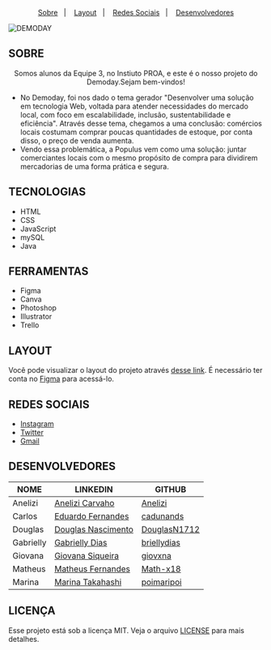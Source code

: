 <p align="center">
  <a href="#SOBRE">Sobre</a>&nbsp;&nbsp;&nbsp;|&nbsp;&nbsp;&nbsp;
  <a href="#LAYOUT">Layout</a>&nbsp;&nbsp;&nbsp;|&nbsp;&nbsp;&nbsp;
  <a href="#REDES-SOCIAIS">Redes Sociais</a>&nbsp;&nbsp;&nbsp;|&nbsp;&nbsp;&nbsp;
  <a href="#DESENVOLVEDORES">Desenvolvedores</a>
</p>

![DEMODAY](https://user-images.githubusercontent.com/95506525/144679189-73aa999f-c2b4-48ec-b892-a79a92532a31.png)

## SOBRE
<center>Somos alunos da Equipe 3, no Instiuto PROA, e este é o nosso projeto do Demoday.Sejam bem-vindos!</center>


- No Demoday, foi nos dado o tema gerador "Desenvolver uma solução em tecnologia Web, voltada para atender necessidades do mercado local, com foco em escalabilidade, inclusão, sustentabilidade e eficiência". Através desse tema, chegamos a uma conclusão: comércios locais costumam comprar poucas quantidades de estoque, por conta disso, o preço de venda aumenta. 
- Vendo essa problemática, a Populus vem como uma solução: juntar comerciantes locais com o mesmo propósito de compra para dividirem mercadorias de uma forma prática e segura.

## TECNOLOGIAS 

- HTML
- CSS
- JavaScript
- mySQL
- Java

## FERRAMENTAS

- Figma
- Canva
- Photoshop 
- Illustrator 
- Trello 

## LAYOUT

Você pode visualizar o layout do projeto através [desse link](). É necessário ter conta no [Figma](https://figma.com) para acessá-lo.

## REDES SOCIAIS

- [Instagram](www.instagram.com/populusnine)
- [Twitter](www.twitter.com/populusnine)
- [Gmail](mailto:popninedemoday@gmail.com)

## DESENVOLVEDORES 

| NOME | LINKEDIN | GITHUB |
|--- |--- |--- |
| Anelizi | [Anelizi Carvaho](https://www.linkedin.com/in/anelizi-carvalho-silva-204b741a4/) | [Anelizi](https://github.com/Anelizi)|
| Carlos | [Eduardo Fernandes](https://www.linkedin.com/in/eduardo-fernandes-1001/) | [cadunands](https://github.com/cadunands) |
| Douglas | [Douglas Nascimento](https://www.linkedin.com/in/douglas--nascimento/) | [DouglasN1712](https://github.com/DouglasN1712) |
| Gabrielly | [Gabrielly Dias](https://www.linkedin.com/in/gabriellyvitoriadias/) | [briellydias](https://github.com/briellydias) |
| Giovana | [Giovana Siqueira](https://www.linkedin.com/in/giovana--siqueira/) | [giovxna](https://github.com/giovxna) |
| Matheus | [Matheus Fernandes](https://www.linkedin.com/in/matheus-fernandes--/) | [Math-x18](https://github.com/Math-x18) |
| Marina  | [Marina Takahashi](https://www.linkedin.com/in/marina-takahashi/) | [poimaripoi](https://github.com/poimaripoi) |

## LICENÇA

Esse projeto está sob a licença MIT. Veja o arquivo [LICENSE](.github/LICENSE.md) para mais detalhes.
